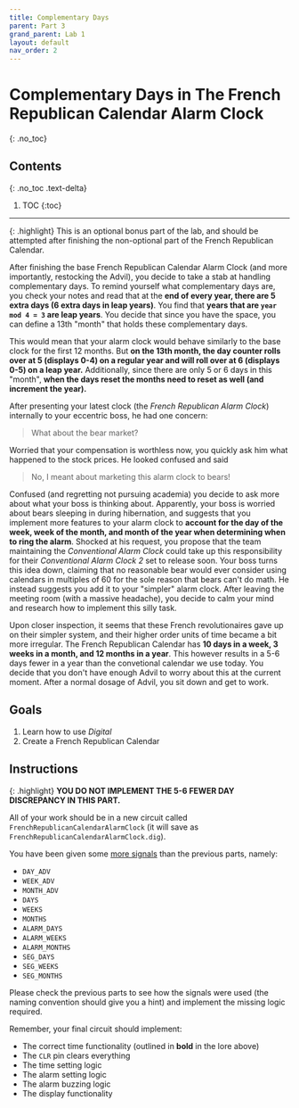 ```yaml
---
title: Complementary Days
parent: Part 3
grand_parent: Lab 1
layout: default
nav_order: 2
---
```


# Complementary Days in The French Republican Calendar Alarm Clock
{: .no_toc}

## Contents
{: .no_toc .text-delta}

1. TOC
{:toc}

---

{: .highlight}
This is an optional bonus part of the lab, and should be attempted after finishing the non-optional part of the French Republican Calendar.

After finishing the base French Republican Calendar Alarm Clock (and more importantly, restocking the Advil), you decide to take a stab at handling complementary days.
To remind yourself what complementary days are, you check your notes and read that at the **end of every year, there are 5 extra days (6 extra days in leap years)**.
You find that **years that are `year mod 4 = 3` are leap years**.
You decide that since you have the space, you can define a 13th "month" that holds these complementary days.

This would mean that your alarm clock would behave similarly to the base clock for the first 12 months.
But **on the 13th month, the day counter rolls over at 5 (displays 0-4) on a regular year and will roll over at 6 (displays 0-5) on a leap year.**
Additionally, since there are only 5 or 6 days in this "month", **when the days reset the months need to reset as well (and increment the year).**

After presenting your latest clock (the *French Republican Alarm Clock*) internally to your eccentric boss, he had one concern:

> What about the bear market?

Worried that your compensation is worthless now, you quickly ask him what happened to the stock prices.
He looked confused and said 

> No, I meant about marketing this alarm clock to bears!

Confused (and regretting not pursuing academia) you decide to ask more about what your boss is thinking about.
Apparently, your boss is worried about bears sleeping in during hibernation, and suggests that you implement more features to your alarm clock to **account for the day of the week, week of the month, and month of the year when determining when to ring the alarm**.
Shocked at his request, you propose that the team maintaining the *Conventional Alarm Clock* could take up this responsibility for their *Conventional Alarm Clock 2* set to release soon.
Your boss turns this idea down, claiming that no reasonable bear would ever consider using calendars in multiples of 60 for the sole reason that bears can't do math.
He instead suggests you add it to your "simpler" alarm clock.
After leaving the meeting room (with a massive headache), you decide to calm your mind and research how to implement this silly task.

Upon closer inspection, it seems that these French revolutionaires gave up on their simpler system, and their higher order units of time became a bit more irregular.
The French Republican Calendar has **10 days in a week, 3 weeks in a month, and 12 months in a year**.
This however results in a 5-6 days fewer in a year than the convetional calendar we use today.
You decide that you don't have enough Advil to worry about this at the current moment.
After a normal dosage of Advil, you sit down and get to work.

## Goals

1. Learn how to use *Digital*
2. Create a French Republican Calendar 

## Instructions

{: .highlight}
**YOU DO NOT IMPLEMENT THE 5-6 FEWER DAY DISCREPANCY IN THIS PART.**

All of your work should be in a new circuit called `FrenchRepublicanCalendarAlarmClock` (it will save as `FrenchRepublicanCalendarAlarmClock.dig`).

You have been given some [more signals](/docs/lab1/part3#circuit-structure) than the previous parts, namely:
- `DAY_ADV`
- `WEEK_ADV`
- `MONTH_ADV`
- `DAYS`
- `WEEKS`
- `MONTHS`
- `ALARM_DAYS`
- `ALARM_WEEKS`
- `ALARM_MONTHS`
- `SEG_DAYS`
- `SEG_WEEKS`
- `SEG_MONTHS`

Please check the previous parts to see how the signals were used (the naming convention should give you a hint) and implement the missing logic required.

Remember, your final circuit should implement:
- The correct time functionality (outlined in **bold** in the lore above)
- The `CLR` pin clears everything
- The time setting logic
- The alarm setting logic
- The alarm buzzing logic
- The display functionality
